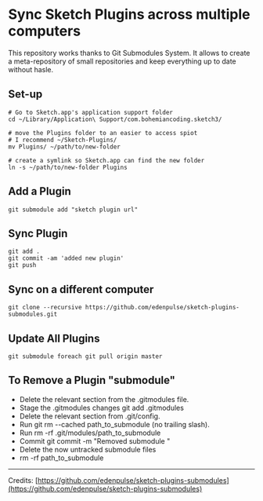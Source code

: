 # Sync Sketch Plugins across multiple computers

This repository works thanks to Git Submodules System. It allows to create a meta-repository of small repositories and keep everything up to date without hasle.

## Set-up
```
# Go to Sketch.app's application support folder
cd ~/Library/Application\ Support/com.bohemiancoding.sketch3/

# move the Plugins folder to an easier to access spiot
# I recommend ~/Sketch-Plugins/
mv Plugins/ ~/path/to/new-folder

# create a symlink so Sketch.app can find the new folder
ln -s ~/path/to/new-folder Plugins

```

## Add a Plugin

```
git submodule add "sketch plugin url"

```

## Sync Plugin

```
git add .
git commit -am 'added new plugin'
git push
```

## Sync on a different computer

```
git clone --recursive https://github.com/edenpulse/sketch-plugins-submodules.git

```

## Update All Plugins

```
git submodule foreach git pull origin master

```

## To Remove a Plugin "submodule"

- Delete the relevant section from the .gitmodules file.
- Stage the .gitmodules changes git add .gitmodules
- Delete the relevant section from .git/config.
- Run git rm --cached path_to_submodule (no trailing slash).
- Run rm -rf .git/modules/path_to_submodule
- Commit git commit -m "Removed submodule <name>"
- Delete the now untracked submodule files
- rm -rf path_to_submodule

---

Credits: [https://github.com/edenpulse/sketch-plugins-submodules](https://github.com/edenpulse/sketch-plugins-submodules)
